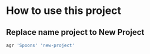 # How to use this project

## Replace name project to New Project

```bash
agr 'Spoons' 'new-project'
```
